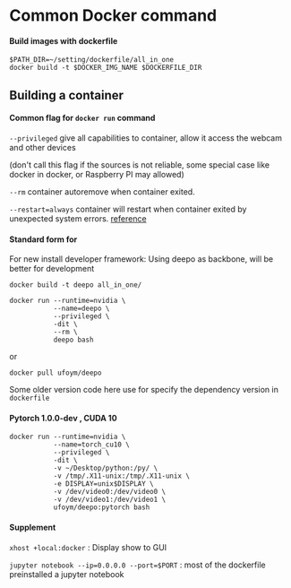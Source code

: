 # Common Docker command

#### Build images with dockerfile

```
$PATH_DIR=~/setting/dockerfile/all_in_one
docker build -t $DOCKER_IMG_NAME $DOCKERFILE_DIR
```


## Building a container

#### Common flag for `docker run` command

`--privileged` give all capabilities to container, allow it access the webcam and other devices

(don't call this flag if the sources is not reliable, some special case like docker in docker, or Raspberry PI may allowed)

`--rm` container autoremove when container exited.

`--restart=always` container will restart when container exited by unexpected system errors. [reference](https://docs.docker.com/engine/reference/run/#restart-policies---restart/)


#### Standard form for 
For new install developer framework:
Using deepo as backbone, will be better for development

```
docker build -t deepo all_in_one/

docker run --runtime=nvidia \
           --name=deepo \
           --privileged \
           -dit \
           --rm \
           deepo bash
```

or 
```
docker pull ufoym/deepo
```

Some older version code here 
use for specify the dependency version in `dockerfile`


#### Pytorch 1.0.0-dev , CUDA 10
``` pytorch 1.0.0
docker run --runtime=nvidia \
           --name=torch_cu10 \
           --privileged \
           -dit \
           -v ~/Desktop/python:/py/ \
           -v /tmp/.X11-unix:/tmp/.X11-unix \
           -e DISPLAY=unix$DISPLAY \
           -v /dev/video0:/dev/video0 \
           -v /dev/video1:/dev/video1 \
           ufoym/deepo:pytorch bash
```

#### Supplement 
`xhost +local:docker` : Display show to GUI

`jupyter notebook --ip=0.0.0.0 --port=$PORT` : most of the dockerfile preinstalled a jupyter notebook

